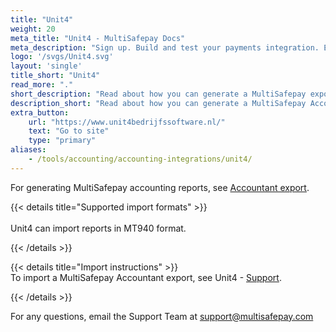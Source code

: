 ```yaml
---
title: "Unit4"
weight: 20
meta_title: "Unit4 - MultiSafepay Docs"
meta_description: "Sign up. Build and test your payments integration. Explore our products and services. Use our API Reference, SDKs, and wrappers. Get support."
logo: '/svgs/Unit4.svg'
layout: 'single'
title_short: "Unit4"
read_more: "."
short_description: "Read about how you can generate a MultiSafepay export and import to your Unit4 platform"
description_short: "Read about how you can generate a MultiSafepay Accountant Export for your Unit4 software platform."
extra_button:
    url: "https://www.unit4bedrijfssoftware.nl/" 
    text: "Go to site" 
    type: "primary"
aliases:
    - /tools/accounting/accounting-integrations/unit4/
---
```


For generating MultiSafepay accounting reports, see [Accountant export](/tools/accounting/reports/accountant-export/).

{{< details title="Supported import formats" >}}  
&nbsp;  
Unit4 can import reports in MT940 format.

{{< /details >}}

{{< details title="Import instructions" >}}
&nbsp;  
To import a MultiSafepay Accountant export, see Unit4 - [Support](https://www.unit4.com/nl/voor-klanten/support).

{{< /details >}}

For any questions, email the Support Team at <support@multisafepay.com>
